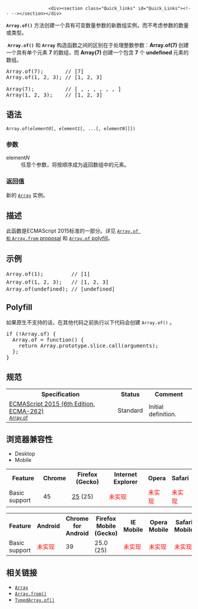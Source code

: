 
                
                  
                    <div><section class="Quick_links" id="Quick_Links"><!-- --></section></div>

<p><code><strong>Array.of()</strong></code> &#x65B9;&#x6CD5;&#x521B;&#x5EFA;&#x4E00;&#x4E2A;&#x5177;&#x6709;&#x53EF;&#x53D8;&#x6570;&#x91CF;&#x53C2;&#x6570;&#x7684;&#x65B0;&#x6570;&#x7EC4;&#x5B9E;&#x4F8B;&#xFF0C;&#x800C;&#x4E0D;&#x8003;&#x8651;&#x53C2;&#x6570;&#x7684;&#x6570;&#x91CF;&#x6216;&#x7C7B;&#x578B;&#x3002;</p>

<p>&#xA0;<code><strong>Array.of()</strong></code>&#xA0;&#x548C;&#xA0;<code><strong>Array</strong></code>&#xA0;&#x6784;&#x9020;&#x51FD;&#x6570;&#x4E4B;&#x95F4;&#x7684;&#x533A;&#x522B;&#x5728;&#x4E8E;&#x5904;&#x7406;&#x6574;&#x6570;&#x53C2;&#x6570;&#xFF1A;<strong>Array.of(7)&#xA0;</strong>&#x521B;&#x5EFA;&#x4E00;&#x4E2A;&#x5177;&#x6709;&#x5355;&#x4E2A;&#x5143;&#x7D20; <strong>7</strong> &#x7684;&#x6570;&#x7EC4;&#xFF0C;&#x800C;&#xA0;<strong>Array(7)&#xA0;</strong>&#x521B;&#x5EFA;&#x4E00;&#x4E2A;&#x5305;&#x542B; <strong>7</strong> &#x4E2A; <strong>undefined </strong>&#x5143;&#x7D20;&#x7684;&#x6570;&#x7EC4;&#x3002;</p>

<pre class="syntaxbox">Array.of(7);       // [7] 
Array.of(1, 2, 3); // [1, 2, 3]

Array(7);          // [ , , , , , , ]
Array(1, 2, 3);    // [1, 2, 3]</pre>

<h2 name="Syntax" id="Syntax">&#x8BED;&#x6CD5;</h2>

<pre><code>Array.of(<var>element0</var>[,&#xA0;<var>element1</var>[, ...[,&#xA0;<var>elementN</var>]]])</code></pre>

<h3 name="Parameters" id="Parameters">&#x53C2;&#x6570;</h3>

<dl>
 <dt>element<em>N</em></dt>
 <dd>&#x4EFB;&#x610F;&#x4E2A;&#x53C2;&#x6570;&#xFF0C;&#x5C06;&#x6309;&#x987A;&#x5E8F;&#x6210;&#x4E3A;&#x8FD4;&#x56DE;&#x6570;&#x7EC4;&#x4E2D;&#x7684;&#x5143;&#x7D20;&#x3002;</dd>
</dl>

<h3 id="&#x8FD4;&#x56DE;&#x503C;">&#x8FD4;&#x56DE;&#x503C;</h3>

<p>&#x65B0;&#x7684; <a href="/zh-CN/docs/Web/JavaScript/Reference/Array" title="&#x6B64;&#x9875;&#x9762;&#x4ECD;&#x672A;&#x88AB;&#x672C;&#x5730;&#x5316;, &#x671F;&#x5F85;&#x60A8;&#x7684;&#x7FFB;&#x8BD1;!"><code>Array</code></a> &#x5B9E;&#x4F8B;&#x3002;</p>

<h2 id="&#x63CF;&#x8FF0;">&#x63CF;&#x8FF0;</h2>

<p>&#x6B64;&#x51FD;&#x6570;&#x662F;ECMAScript 2015&#x6807;&#x51C6;&#x7684;&#x4E00;&#x90E8;&#x5206;&#x3002;&#x8BE6;&#x89C1;&#xA0;<a href="https://gist.github.com/rwaldron/1074126" class="external"><code>Array.of &#x548C;</code>&#xA0;<code>Array.from</code>&#xA0;proposal</a>&#xA0;&#x548C;&#xA0;<a href="https://gist.github.com/rwaldron/3186576" class="external"><code>Array.of</code>&#xA0;polyfill</a>&#x3002;</p>

<h2 id="&#x793A;&#x4F8B;">&#x793A;&#x4F8B;</h2>

<pre class="brush: js" style="font-size: 14px;"><span style="line-height: 22px;">Array.of(1);         // [1]
</span><span style="line-height: 22px;">Array.of(1, 2, 3);   // [1, 2, 3]</span>
Array.of(undefined); // [undefined]
</pre>

<h2 name="Compatibility" id="Compatibility">Polyfill</h2>

<p>&#x5982;&#x679C;&#x539F;&#x751F;&#x4E0D;&#x652F;&#x6301;&#x7684;&#x8BDD;&#xFF0C;&#x5728;&#x5176;&#x4ED6;&#x4EE3;&#x7801;&#x4E4B;&#x524D;&#x6267;&#x884C;&#x4EE5;&#x4E0B;&#x4EE3;&#x7801;&#x4F1A;&#x521B;&#x5EFA;&#xA0;<code>Array.of()</code>&#xA0;&#x3002;</p>

<pre class="brush: js" style="font-size: 14px;">if (!Array.of) {
  Array.of = function() {
    return Array.prototype.slice.call(arguments);
  };
}</pre>

<h2 id="&#x89C4;&#x8303;">&#x89C4;&#x8303;</h2>

<table>
 <tbody>
  <tr>
   <th scope="col">Specification</th>
   <th scope="col">Status</th>
   <th scope="col">Comment</th>
  </tr>
  <tr>
   <td><a href="http://www.ecma-international.org/ecma-262/6.0/#sec-array.of" class="external" lang="en" hreflang="en">ECMAScript 2015 (6th Edition, ECMA-262)<br><small lang="zh-CN">Array.of</small></a></td>
   <td><span class="spec-Standard">Standard</span></td>
   <td>Initial definition.</td>
  </tr>
 </tbody>
</table>

<h2 id="&#x6D4F;&#x89C8;&#x5668;&#x517C;&#x5BB9;&#x6027;">&#x6D4F;&#x89C8;&#x5668;&#x517C;&#x5BB9;&#x6027;</h2>

<p></p><div class="htab">
    <a name="AutoCompatibilityTable" id="AutoCompatibilityTable"></a>
    <ul>
        <li class="selected"><a>Desktop</a></li>
        <li><a>Mobile</a></li>
    </ul>
</div><p></p>

<table>
 <tbody>
  <tr>
   <th>Feature</th>
   <th>Chrome</th>
   <th>Firefox (Gecko)</th>
   <th>Internet Explorer</th>
   <th>Opera</th>
   <th>Safari</th>
  </tr>
  <tr>
   <td>Basic support</td>
   <td>45</td>
   <td><a href="/en-US/Firefox/Releases/25" title="Released on 2013-10-29.">25</a> (25)</td>
   <td><span style="color: #f00;">&#x672A;&#x5B9E;&#x73B0;</span></td>
   <td><span style="color: #f00;">&#x672A;&#x5B9E;&#x73B0;</span></td>
   <td><span style="color: #f00;">&#x672A;&#x5B9E;&#x73B0;</span></td>
  </tr>
 </tbody>
</table>

<table>
 <tbody>
  <tr>
   <th>Feature</th>
   <th>Android</th>
   <th>Chrome for Android</th>
   <th>Firefox Mobile (Gecko)</th>
   <th>IE Mobile</th>
   <th>Opera Mobile</th>
   <th>Safari Mobile</th>
  </tr>
  <tr>
   <td>Basic support</td>
   <td><span style="color: #f00;">&#x672A;&#x5B9E;&#x73B0;</span></td>
   <td>39</td>
   <td>25.0 (25)</td>
   <td><span style="color: #f00;">&#x672A;&#x5B9E;&#x73B0;</span></td>
   <td><span style="color: #f00;">&#x672A;&#x5B9E;&#x73B0;</span></td>
   <td><span style="color: #f00;">&#x672A;&#x5B9E;&#x73B0;</span></td>
  </tr>
 </tbody>
</table>

<h2 id="&#x76F8;&#x5173;&#x94FE;&#x63A5;">&#x76F8;&#x5173;&#x94FE;&#x63A5;</h2>

<ul>
 <li><a href="/zh-CN/docs/Web/JavaScript/Reference/Array" title="&#x6B64;&#x9875;&#x9762;&#x4ECD;&#x672A;&#x88AB;&#x672C;&#x5730;&#x5316;, &#x671F;&#x5F85;&#x60A8;&#x7684;&#x7FFB;&#x8BD1;!"><code>Array</code></a></li>
 <li><a href="/zh-CN/docs/Web/JavaScript/Reference/Global_Objects/Array/from" title="Array.from() &#x65B9;&#x6CD5;&#x4ECE;&#x7C7B;&#x4F3C;&#x6570;&#x7EC4;&#x6216;&#x53EF;&#x8FED;&#x4EE3;&#x5BF9;&#x8C61;&#x521B;&#x5EFA;&#x4E00;&#x4E2A;&#x65B0;&#x7684;&#x6570;&#x7EC4;&#x5B9E;&#x4F8B;&#x3002;"><code>Array.from()</code></a></li>
 <li><a href="/zh-CN/docs/Web/JavaScript/Reference/Global_Objects/TypedArray/of" title="TypedArray.of() &#x65B9;&#x6CD5;&#x521B;&#x5EFA;&#x4E00;&#x4E2A;&#x5177;&#x6709;&#x53EF;&#x53D8;&#x6570;&#x91CF;&#x53C2;&#x6570;&#x7684;&#x65B0;&#x7C7B;&#x578B;&#x6570;&#x7EC4;&#xA0;&#x3002;&#x6B64;&#x65B9;&#x6CD5;&#x51E0;&#x4E4E;&#x4E0E;Array.of() &#x76F8;&#x540C;&#x3002;"><code>TypedArray.of()</code></a></li>
</ul>
                  
                
              